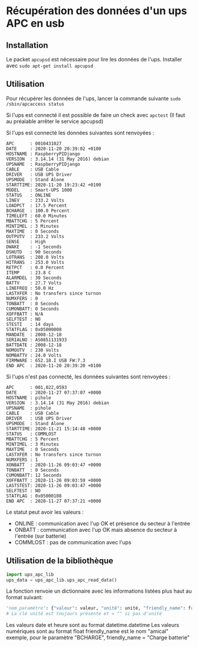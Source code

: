 # Récupération des données d'un ups APC en usb

## Installation
Le packet `apcupsd` est nécessaire pour lire les données de l'ups. Installer avec `sudo apt-get install apcupsd`

## Utilisation
Pour récupérer les données de l'ups, lancer la commande suivante `sudo /sbin/apcaccess status`

Si l'ups est connecté il est possible de faire un check avec `apctest` (Il faut au préalable arrêter le service apcupsd)

Si l'ups est connecté les données suivantes sont renvoyées :

```
APC      : 0010431027
DATE     : 2020-11-20 20:39:02 +0100  
HOSTNAME : RaspberryPIDjango
VERSION  : 3.14.14 (31 May 2016) debian
UPSNAME  : RaspberryPIDjango
CABLE    : USB Cable
DRIVER   : USB UPS Driver
UPSMODE  : Stand Alone
STARTTIME: 2020-11-20 19:23:42 +0100  
MODEL    : Smart-UPS 1000 
STATUS   : ONLINE 
LINEV    : 233.2 Volts
LOADPCT  : 17.5 Percent
BCHARGE  : 100.0 Percent
TIMELEFT : 60.0 Minutes
MBATTCHG : 5 Percent
MINTIMEL : 3 Minutes
MAXTIME  : 0 Seconds
OUTPUTV  : 233.2 Volts
SENSE    : High
DWAKE    : -1 Seconds
DSHUTD   : 90 Seconds
LOTRANS  : 208.0 Volts
HITRANS  : 253.0 Volts
RETPCT   : 0.0 Percent
ITEMP    : 23.8 C
ALARMDEL : 30 Seconds
BATTV    : 27.7 Volts
LINEFREQ : 50.0 Hz
LASTXFER : No transfers since turnon
NUMXFERS : 0
TONBATT  : 0 Seconds
CUMONBATT: 0 Seconds
XOFFBATT : N/A
SELFTEST : NO 
STESTI   : 14 days
STATFLAG : 0x05000008
MANDATE  : 2008-12-18
SERIALNO : AS0851131933
BATTDATE : 2008-12-18
NOMOUTV  : 230 Volts
NOMBATTV : 24.0 Volts
FIRMWARE : 652.18.I USB FW:7.3
END APC  : 2020-11-20 20:39:20 +0100  
```

Si l'ups n'est pas connecté, les données suivantes sont renvoyées :

```
APC      : 001,022,0593
DATE     : 2020-11-27 07:37:07 +0000  
HOSTNAME : pihole
VERSION  : 3.14.14 (31 May 2016) debian
UPSNAME  : pihole
CABLE    : USB Cable
DRIVER   : USB UPS Driver
UPSMODE  : Stand Alone
STARTTIME: 2020-11-21 15:14:48 +0000  
STATUS   : COMMLOST 
MBATTCHG : 5 Percent
MINTIMEL : 3 Minutes
MAXTIME  : 0 Seconds
LASTXFER : No transfers since turnon
NUMXFERS : 1
XONBATT  : 2020-11-26 09:03:47 +0000  
TONBATT  : 0 Seconds
CUMONBATT: 12 Seconds
XOFFBATT : 2020-11-26 09:03:59 +0000  
LASTSTEST: 2020-11-26 09:03:47 +0000  
SELFTEST : NO
STATFLAG : 0x05000108
END APC  : 2020-11-27 07:37:21 +0000
```

Le statut peut avoir les valeurs :
- ONLINE : communication avec l'up OK et présence du secteur à l'entrée
- ONBATT : communication avec l'up OK mais absence du secteur à l'entrée (sur batterie)
- COMMLOST : pas de communication avec l'ups

## Utilisation de la bibliothèque

```python
import ups_apc_lib
ups_data = ups_apc_lib.ups_apc_read_data()
```
La fonction renvoie un dictionnaire avec les informations listées plus haut au format suivant:
```python
"nom_paramètre": {"valeur": valeur, "unité": unité, "friendly_name": friendly_name} 
# La clé unité est toujours présente et = "" si pas d'unité
```
Les valeurs date et heure sont au format datetime.datetime
Les valeurs numériques sont au format float
friendly_name est le nom "amical" exemple, pour le paramètre "BCHARGE", friendly_name = "Charge batterie"